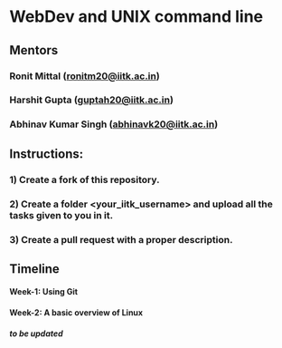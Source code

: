 # WebDev and UNIX command line

## Mentors

### Ronit Mittal (ronitm20@iitk.ac.in)
### Harshit Gupta (guptah20@iitk.ac.in)
### Abhinav Kumar Singh (abhinavk20@iitk.ac.in)

## Instructions:
### 1) Create a fork of this repository.
### 2) Create a folder <your_iitk_username> and upload all the tasks given to you in it.
### 3) Create a pull request with a proper description.

## Timeline

#### Week-1: Using Git
#### Week-2: A basic overview of Linux
#### *to be updated*
